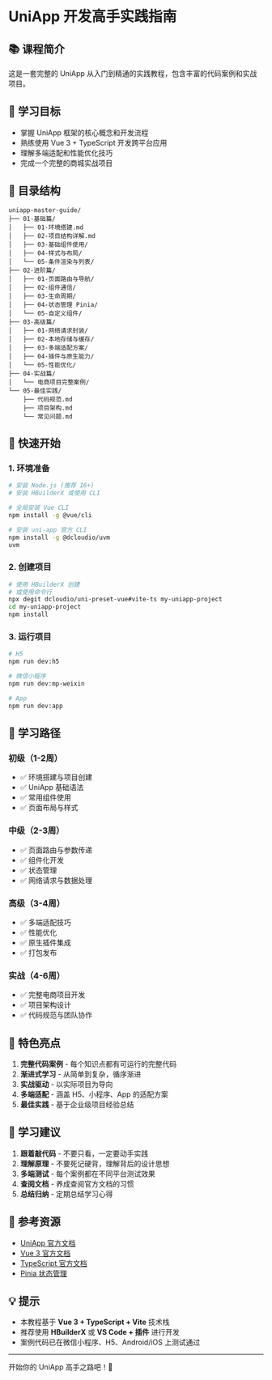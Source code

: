 # UniApp 开发高手实践指南

## 📚 课程简介

这是一套完整的 UniApp 从入门到精通的实践教程，包含丰富的代码案例和实战项目。

## 🎯 学习目标

- 掌握 UniApp 框架的核心概念和开发流程
- 熟练使用 Vue 3 + TypeScript 开发跨平台应用
- 理解多端适配和性能优化技巧
- 完成一个完整的商城实战项目

## 📖 目录结构

```
uniapp-master-guide/
├── 01-基础篇/
│   ├── 01-环境搭建.md
│   ├── 02-项目结构详解.md
│   ├── 03-基础组件使用/
│   ├── 04-样式与布局/
│   └── 05-条件渲染与列表/
├── 02-进阶篇/
│   ├── 01-页面路由与导航/
│   ├── 02-组件通信/
│   ├── 03-生命周期/
│   ├── 04-状态管理 Pinia/
│   └── 05-自定义组件/
├── 03-高级篇/
│   ├── 01-网络请求封装/
│   ├── 02-本地存储与缓存/
│   ├── 03-多端适配方案/
│   ├── 04-插件与原生能力/
│   └── 05-性能优化/
├── 04-实战篇/
│   └── 电商项目完整案例/
└── 05-最佳实践/
    ├── 代码规范.md
    ├── 项目架构.md
    └── 常见问题.md
```

## 🚀 快速开始

### 1. 环境准备

```bash
# 安装 Node.js (推荐 16+)
# 安装 HBuilderX 或使用 CLI

# 全局安装 Vue CLI
npm install -g @vue/cli

# 安装 uni-app 官方 CLI
npm install -g @dcloudio/uvm
uvm
```

### 2. 创建项目

```bash
# 使用 HBuilderX 创建
# 或使用命令行
npx degit dcloudio/uni-preset-vue#vite-ts my-uniapp-project
cd my-uniapp-project
npm install
```

### 3. 运行项目

```bash
# H5
npm run dev:h5

# 微信小程序
npm run dev:mp-weixin

# App
npm run dev:app
```

## 📱 学习路径

### 初级（1-2周）
- ✅ 环境搭建与项目创建
- ✅ UniApp 基础语法
- ✅ 常用组件使用
- ✅ 页面布局与样式

### 中级（2-3周）
- ✅ 页面路由与参数传递
- ✅ 组件化开发
- ✅ 状态管理
- ✅ 网络请求与数据处理

### 高级（3-4周）
- ✅ 多端适配技巧
- ✅ 性能优化
- ✅ 原生插件集成
- ✅ 打包发布

### 实战（4-6周）
- ✅ 完整电商项目开发
- ✅ 项目架构设计
- ✅ 代码规范与团队协作

## 🌟 特色亮点

1. **完整代码案例** - 每个知识点都有可运行的完整代码
2. **渐进式学习** - 从简单到复杂，循序渐进
3. **实战驱动** - 以实际项目为导向
4. **多端适配** - 涵盖 H5、小程序、App 的适配方案
5. **最佳实践** - 基于企业级项目经验总结

## 📝 学习建议

1. **跟着敲代码** - 不要只看，一定要动手实践
2. **理解原理** - 不要死记硬背，理解背后的设计思想
3. **多端测试** - 每个案例都在不同平台测试效果
4. **查阅文档** - 养成查阅官方文档的习惯
5. **总结归纳** - 定期总结学习心得

## 🔗 参考资源

- [UniApp 官方文档](https://uniapp.dcloud.net.cn/)
- [Vue 3 官方文档](https://cn.vuejs.org/)
- [TypeScript 官方文档](https://www.typescriptlang.org/zh/)
- [Pinia 状态管理](https://pinia.vuejs.org/zh/)

## 💡 提示

- 本教程基于 **Vue 3 + TypeScript + Vite** 技术栈
- 推荐使用 **HBuilderX** 或 **VS Code + 插件** 进行开发
- 案例代码已在微信小程序、H5、Android/iOS 上测试通过

---

开始你的 UniApp 高手之路吧！🚀
